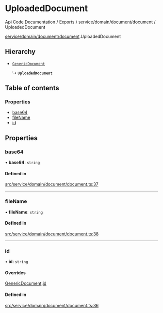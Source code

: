 # UploadedDocument
 
[Api Code Documentation](../README.md) / [Exports](../modules.md) / [service/domain/document/document](../modules/service_domain_document_document.md) / UploadedDocument

[service/domain/document/document](../modules/service_domain_document_document.md).UploadedDocument

## Hierarchy

- [`GenericDocument`](service_domain_document_document.GenericDocument.md)

  ↳ **`UploadedDocument`**

## Table of contents

### Properties

- [base64](service_domain_document_document.UploadedDocument.md#base64)
- [fileName](service_domain_document_document.UploadedDocument.md#filename)
- [id](service_domain_document_document.UploadedDocument.md#id)

## Properties

### base64

• **base64**: `string`

#### Defined in

[src/service/domain/document/document.ts:37](https://github.com/openkfw/TruBudget/blob/2e43ea7/api/src/service/domain/document/document.ts#L37)

___

### fileName

• **fileName**: `string`

#### Defined in

[src/service/domain/document/document.ts:38](https://github.com/openkfw/TruBudget/blob/2e43ea7/api/src/service/domain/document/document.ts#L38)

___

### id

• **id**: `string`

#### Overrides

[GenericDocument](service_domain_document_document.GenericDocument.md).[id](service_domain_document_document.GenericDocument.md#id)

#### Defined in

[src/service/domain/document/document.ts:36](https://github.com/openkfw/TruBudget/blob/2e43ea7/api/src/service/domain/document/document.ts#L36)

